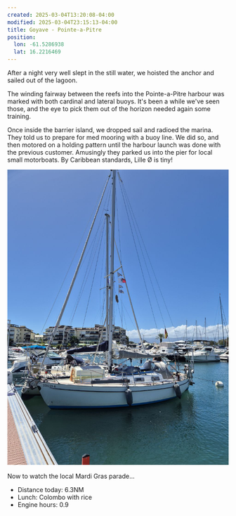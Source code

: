 ```yaml
---
created: 2025-03-04T13:20:08-04:00
modified: 2025-03-04T23:15:13-04:00
title: Goyave - Pointe-a-Pitre
position:
  lon: -61.5286938
  lat: 16.2216469
---
```


After a night very well slept in the still water, we hoisted the anchor and sailed out of the lagoon.

The winding fairway between the reefs into the Pointe-a-Pitre harbour was marked with both cardinal and lateral buoys. It's been a while we've seen those, and the eye to pick them out of the horizon needed again some training.

Once inside the barrier island, we dropped sail and radioed the marina. They told us to prepare for med mooring with a buoy line. We did so, and then motored on a holding pattern until the harbour launch was done with the previous customer. Amusingly they parked us into the pier for local small motorboats. By Caribbean standards, Lille Ø is tiny!

![Image](../2025/3e414f0764d15ed770c46f18346a2f9a.jpg) 

Now to watch the local Mardi Gras parade...

* Distance today: 6.3NM
* Lunch: Colombo with rice
* Engine hours: 0.9
